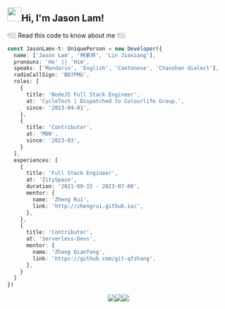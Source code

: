 <h2 class="flex"><img src="https://tva1.sinaimg.cn/large/e6c9d24egy1h1571l0uucg205k05egri.gif" width="32" />Hi, I'm Jason Lam!</h2>

👇🏼 Read this code to know about me 👇🏼  

```typescript
const JasonLamv-t: UniquePerson = new Developer({
  name: ['Jason Lam', '林家祥', 'Lin Jiaxiang'],
  pronouns: 'He' || 'Him',
  speaks: ['Mandarin', 'English', 'Cantonese', 'Chaoshan dialect'],
  radioCallSign: 'BD7PMG',
  roles: [
    {
      title: 'NodeJS Full Stack Engineer',
      at: 'CycleTech | Dispatched to Colourlife Group.',
      since: '2023-04-01',
    },
    {
      title: 'Contributor',
      at: 'MDN',
      since: '2023-03',
    }
  ],
  experiences: [
    {
      title: 'Full Stack Engineer',
      at: 'ZitySpace',
      duration: '2021-09-15 - 2023-07-08',
      mentor: {
        name: 'Zheng Rui',
        link: 'http://zhengrui.github.io/',
      },
    },
    {
      title: 'Contributor',
      at: 'Serverless-Devs',
      mentor: {
        name: 'Zhang Qianfeng',
        link: 'https://github.com/git-qfzhang',
      },
    }
  ]
})
```

<p align="center" ><img src="https://github-readme-stats.vercel.app/api/top-langs/?username=jasonlamv-t&theme=algolia&hide_border=true&hide=javascript&langs_count=3" /><img src="https://github-readme-stats.vercel.app/api?username=jasonlamv-t&show_icons=true&theme=algolia&hide_border=true&count_private=true&line_height=27" /><img src="https://streak-stats.demolab.com/?user=jasonlamv-t&theme=algolia&card_width=766&hide_border=true"></img></p>

